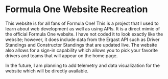 # Formula One Website Recreation

This website is for all fans of Formula One! This is a project that I used to learn about web development as well as using APIs. It is a direct mimic of the official Formula One website. I have not coded it to look exactly like the website; however, it does include data from the Ergast API such as Driver Standings and Constructor Standings that are updated live. The website also allows for a sign-in capability which allows you to pick your favorite drivers and teams that will appear on the home page.

In the future, I am planning to add telemetry and data visualization for the website which will be directly available.
